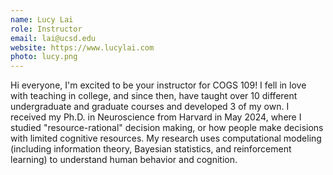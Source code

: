 ```yaml
---
name: Lucy Lai
role: Instructor
email: lai@ucsd.edu 
website: https://www.lucylai.com
photo: lucy.png
---
```

Hi everyone, I'm excited to be your instructor for COGS 109! I fell in love with teaching in college, and since then, have taught over 10 different undergraduate and graduate courses and developed 3 of my own. I received my Ph.D. in Neuroscience from Harvard in May 2024, where I studied "resource-rational" decision making, or how people make decisions with limited cognitive resources. My research uses computational modeling (including information theory, Bayesian statistics, and reinforcement learning) to understand human behavior and cognition.
